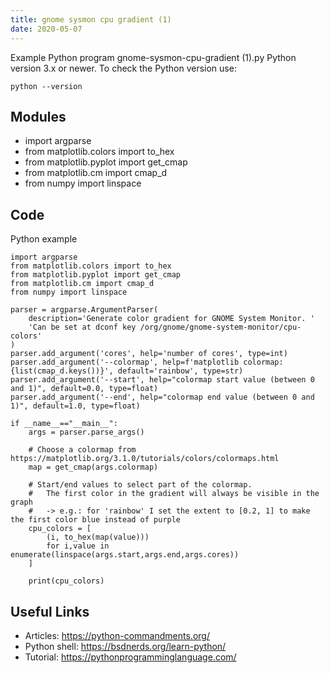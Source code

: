 ```yaml
---
title: gnome sysmon cpu gradient (1)
date: 2020-05-07
---
```

Example Python program gnome-sysmon-cpu-gradient (1).py
Python version 3.x or newer.
To check the Python version use:

    python --version

## Modules

* import argparse
* from matplotlib.colors import to_hex
* from matplotlib.pyplot import get_cmap
* from matplotlib.cm import cmap_d
* from numpy import linspace

## Code

Python example

    import argparse
    from matplotlib.colors import to_hex
    from matplotlib.pyplot import get_cmap
    from matplotlib.cm import cmap_d
    from numpy import linspace
    
    parser = argparse.ArgumentParser(
        description='Generate color gradient for GNOME System Monitor. '
        'Can be set at dconf key /org/gnome/gnome-system-monitor/cpu-colors'
    )
    parser.add_argument('cores', help='number of cores', type=int)
    parser.add_argument('--colormap', help=f'matplotlib colormap: {list(cmap_d.keys())}', default='rainbow', type=str)
    parser.add_argument('--start', help="colormap start value (between 0 and 1)", default=0.0, type=float)
    parser.add_argument('--end', help="colormap end value (between 0 and 1)", default=1.0, type=float)
    
    if __name__=="__main__":
        args = parser.parse_args()
    
        # Choose a colormap from https://matplotlib.org/3.1.0/tutorials/colors/colormaps.html
        map = get_cmap(args.colormap)
    
        # Start/end values to select part of the colormap.
        #   The first color in the gradient will always be visible in the graph
        #   -> e.g.: for 'rainbow' I set the extent to [0.2, 1] to make the first color blue instead of purple
        cpu_colors = [
            (i, to_hex(map(value)))
            for i,value in enumerate(linspace(args.start,args.end,args.cores))
        ]
    
        print(cpu_colors)
    

## Useful Links

- Articles: https://python-commandments.org/
- Python shell: https://bsdnerds.org/learn-python/
- Tutorial: https://pythonprogramminglanguage.com/
